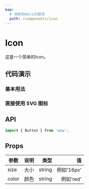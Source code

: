 ```yaml
---
map:
  # 映射到docs的路径
  path: /components/icon
---
```


# Icon

这是一个简单的Icon。

## 代码演示

### 基本用法
<demo src="./demo.vue"
  language="vue"
  title="基本用法"
  desc="点击切换。">
</demo>

### 直接使用 SVG 图标
<demo src="./demo1.vue"
  language="vue"
  title="基本用法"
  desc="点击切换。">
</demo>

## API

```ts
import { Button } from 'wzw';
```

## Props

| 参数  | 说明 |   类型 |         值 |
| ----- | ---: | -----: | ---------: |
| size  | 大小 | string | 例如'16px' |
| color | 颜色 | string |  例如'red' |
